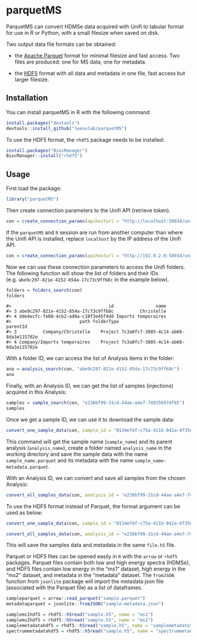 
<!-- README.md is generated from README.Rmd. Please edit that file -->

# parquetMS

<!-- badges: start -->
<!-- badges: end -->

ParquetMS can convert HDMSe data acquired with Unifi to tabular format
for use in R or Python, with a small filesize when saved on disk.

Two output data file formats can be obtained:

- the [Apache Parquet](https://parquet.apache.org/) format for minimal
  filesize and fast access. Two files are produced: one for MS data, one
  for metadata.

- the [HDF5](https://www.hdfgroup.org/solutions/hdf5/) format with all
  data and metadata in one file, fast access but larger filesize.

## Installation

You can install parquetMS in R with the following command:

``` r
install.packages("devtools")
devtools::install_github("leesulab/parquetMS")
```

To use the HDF5 format, the `rhdf5` package needs to be installed:

``` r
install.packages("BiocManager")
BiocManager::install("rhdf5")
```

## Usage

First load the package:

``` r
library("parquetMS")
```

Then create connection parameters to the Unifi API (retrieve token).

``` r
con = create_connection_params(apihosturl = "http://localhost:50034/unifi/v1", identityurl = "http://localhost:50333/identity/connect/token")
```

If the `parquetMS` and `R` session are run from another computer than
where the Unifi API is installed, replace `localhost` by the IP address
of the Unifi API.

``` r
con = create_connection_params(apihosturl = "http://192.0.2.0:50034/unifi/v1", identityurl = "http://192.0.2.0:50333/identity/connect/token")
```

Now we can use these connection parameters to access the Unifi folders.
The following function will show the list of folders and their IDs
(e.g. `abe9c297-821e-4152-854a-17c73c9ff68c` in the example below).

``` r
folders = folders_search(con)
folders
```

    #>                                     id                name
    #> 3 abe9c297-821e-4152-854a-17c73c9ff68c          Christelle
    #> 4 dde4ecfc-fe08-4cb2-ad8a-c10f3e45f4dd Imports temporaires
    #>                          path folderType                             parentId
    #> 3          Company/Christelle    Project 7c3a0fc7-3805-4c14-ab68-8da3e115702e
    #> 4 Company/Imports temporaires    Project 7c3a0fc7-3805-4c14-ab68-8da3e115702e

With a folder ID, we can access the list of Analysis items in the
folder:

``` r
ana = analysis_search(con, "abe9c297-821e-4152-854a-17c73c9ff68c")
ana
```

Finally, with an Analysis ID, we can get the list of samples
(injections) acquired in this Analysis:

``` r
samples = sample_search(con, "e236bf99-31cd-44ae-a4e7-74915697df65")
samples
```

Once we get a sample ID, we can use it to download the sample data:

``` r
convert_one_sample_data(con, sample_id = "0134efbf-c75a-411b-842a-4f35e2b76347")
```

This command will get the sample name (`sample_name`) and its parent
analysis (`analysis_name`), create a folder named `analysis_name` in the
working directory and save the sample data with the name
`sample_name.parquet` and its metadata with the name
`sample_name-metadata.parquet`.

With an Analysis ID, we can convert and save all samples from the chosen
Analysis:

``` r
convert_all_samples_data(con, analysis_id = "e236bf99-31cd-44ae-a4e7-74915697df65")
```

To use the HDF5 format instead of Parquet, the format argument can be
used as below:

``` r
convert_one_sample_data(con, sample_id = "0134efbf-c75a-411b-842a-4f35e2b76347", format = "hdf5")

convert_all_samples_data(con, analysis_id = "e236bf99-31cd-44ae-a4e7-74915697df65", format = "hdf5")
```

This will save the samples data and metadata in the same `file.h5` file.

Parquet or HDF5 files can be opened easily in `R` with the `arrow` or
`rhdf5` packages. Parquet files contain both low and high energy spectra
(HDMSe), and HDF5 files contain low energy in the “ms1” dataset, high
energy in the “ms2” dataset, and metadata in the “metadata” dataset. The
`fromJSON` function from `jsonlite` package will import the metadata
json file (associated with the Parquet file) as a list of dataframes.

``` r
sampleparquet = arrow::read_parquet("sample.parquet")
metadataparquet = jsonlite::fromJSON("sample-metadata.json")

samplems1hdf5 = rhdf5::h5read("sample.h5", name = "ms1")
samplems2hdf5 = rhdf5::h5read("sample.h5", name = "ms2")
samplemetadatahdf5 = rhdf5::h5read("sample.h5", name = "samplemetadata")
spectrummetadatahdf5 = rhdf5::h5read("sample.h5", name = "spectrummetadata")
```
